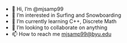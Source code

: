 - 👋 Hi, I’m @mjsamp99
- 👀 I’m interested in Surfing and Snowboarding
- 🌱 I’m currently learning C++, Discrete Math
- 💞️ I’m looking to collaborate on anything
- 📫 How to reach me mjsamp99@byu.edu

<!---
mjsamp99/mjsamp99 is a ✨ special ✨ repository because its `README.md` (this file) appears on your GitHub profile.
You can click the Preview link to take a look at your changes.
--->
